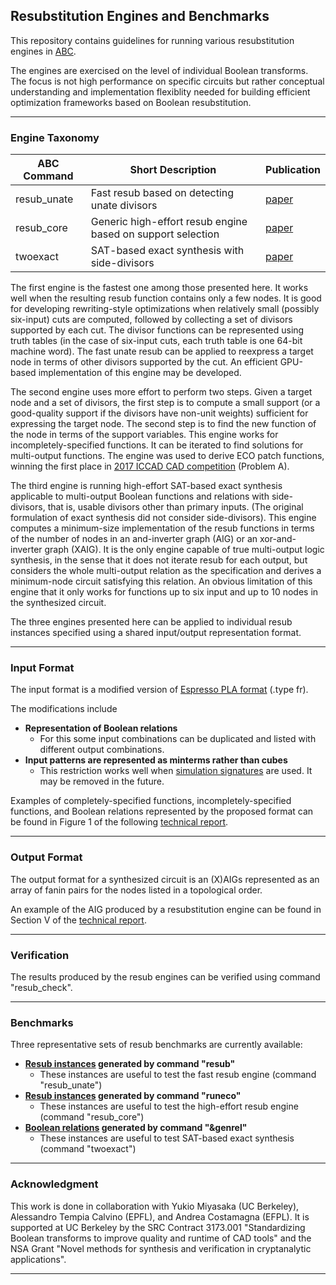 
## Resubstitution Engines and Benchmarks

This repository contains guidelines for running various resubstitution engines in [ABC](https://github.com/berkeley-abc/abc).

The engines are exercised on the level of individual Boolean transforms. The focus is not high performance on specific circuits but rather
conceptual understanding and implementation flexiblity needed for building efficient optimization frameworks based on Boolean resubstitution.

---

### Engine Taxonomy

ABC Command | Short Description | Publication
------------|-------------------|--------------
resub_unate | Fast resub based on detecting unate divisors | [paper](https://people.eecs.berkeley.edu/~alanmi/publications/2021/tcad21_sim.pdf)
resub_core | Generic high-effort resub engine based on support selection | [paper](https://people.eecs.berkeley.edu/~alanmi/publications/2018/dac18_eco.pdf)
twoexact | SAT-based exact synthesis with side-divisors | [paper](https://people.eecs.berkeley.edu/~alanmi/publications/2018/dac18_topo.pdf)

The first engine is the fastest one among those presented here. It works well when the resulting resub function contains only a few nodes.
It is good for developing rewriting-style optimizations when relatively small (possibly six-input) cuts are computed, 
followed by collecting a set of divisors supported by each cut. The divisor functions can be represented using truth tables 
(in the case of six-input cuts, each truth table is one 64-bit machine word).
The fast unate resub can be applied to reexpress a target node in terms of other divisors supported by the cut.
An efficient GPU-based implementation of this engine may be developed.

The second engine uses more effort to perform two steps. Given a target node and a set of divisors, 
the first step is to compute a small support (or a good-quality support if the divisors have non-unit weights)
sufficient for expressing the target node. The second step is to find the new function of the node in terms of the support variables.
This engine works for incompletely-specified functions. It can be iterated to find solutions for multi-output functions.
The engine was used to derive ECO patch functions, winning the first place in [2017 ICCAD CAD competition](https://www.iccad-contest.org/2017/) (Problem A).

The third engine is running high-effort SAT-based exact synthesis applicable to multi-output Boolean functions and relations with side-divisors,
that is, usable divisors other than primary inputs. (The original formulation of exact synthesis did not consider side-divisors).
This engine computes a minimum-size implementation of the resub functions in terms of the number of nodes in an and-inverter graph (AIG) 
or an xor-and-inverter graph (XAIG). It is the only engine capable of true multi-output logic synthesis, in the sense that it does not iterate
resub for each output, but considers the whole multi-output relation as the specification and derives a minimum-node circuit satisfying this relation. 
An obvious limitation of this engine that it only works for functions up to six input and up to 10 nodes in the synthesized circuit.

The three engines presented here can be applied to individual resub instances specified using a shared input/output representation format.

---

### Input Format

The input format is a modified version of [Espresso PLA format](https://people.eecs.berkeley.edu/~alanmi/research/espresso/espresso_5.html) (.type fr).

The modifications include
* **Representation of Boolean relations**
  * For this some input combinations can be duplicated and listed with different output combinations.
* **Input patterns are represented as minterms rather than cubes**
  * This restriction works well when [simulation signatures](https://people.eecs.berkeley.edu/~alanmi/publications/2024/tech24_resub.pdf) are used. It may be removed in the future.

Examples of completely-specified functions, incompletely-specified functions, and Boolean relations represented by the proposed format 
can be found in Figure 1 of the following [technical report](https://people.eecs.berkeley.edu/~alanmi/publications/2024/tech24_resub.pdf).

---

### Output Format

The output format for a synthesized circuit is an (X)AIGs represented as an array of fanin pairs for the nodes listed in a topological order.

An example of the AIG produced by a resubstitution engine can be found in Section V of the [technical report](https://people.eecs.berkeley.edu/~alanmi/publications/2024/tech24_resub.pdf).

---

### Verification

The results produced by the resub engines can be verified using command "resub_check".

---

### Benchmarks

Three representative sets of resub benchmarks are currently available:
* **[Resub instances](https://github.com/alanminko/resub/tree/main/small) generated by command "resub"**
  * These instances are useful to test the fast resub engine (command "resub_unate")
* **[Resub instances](https://github.com/alanminko/resub/tree/main/large) generated by command "runeco"**
  * These instances are useful to test the high-effort resub engine (command "resub_core")
* **[Boolean relations](https://github.com/alanminko/resub/tree/main/exact) generated by command "&genrel"**
  * These instances are useful to test SAT-based exact synthesis (command "twoexact")

---

### Acknowledgment

This work is done in collaboration with Yukio Miyasaka (UC Berkeley), Alessandro Tempia Calvino (EPFL), and Andrea Costamagna (EFPL).
It is supported at UC Berkeley by the SRC Contract 3173.001 "Standardizing Boolean transforms to improve quality and runtime of CAD tools"
and the NSA Grant "Novel methods for synthesis and verification in cryptanalytic applications".

---



